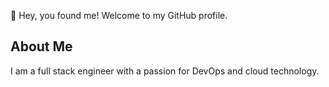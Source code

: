 :wave: Hey, you found me! Welcome to my GitHub profile.

## About Me

I am a full stack engineer with a passion for DevOps and cloud technology.

<!--
**DavidJFelix/DavidJFelix** is a ✨ _special_ ✨ repository because its `README.md` (this file) appears on your GitHub profile.

Here are some ideas to get you started:
-->
